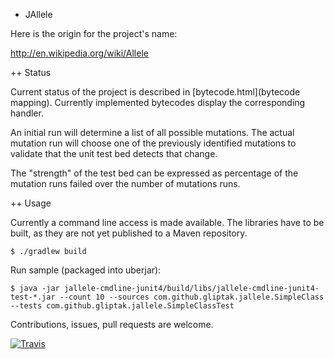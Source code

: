 + JAllele

Here is the origin for the project's name:

http://en.wikipedia.org/wiki/Allele

++ Status

Current status of the project is described in [bytecode.html](bytecode mapping). Currently implemented bytecodes
display the corresponding handler.

An initial run will determine a list of all possible mutations.
The actual mutation run will choose one of the previously identified
mutations to validate that the unit test bed detects that change.

The "strength" of the test bed can be expressed as percentage of
the mutation runs failed over the number of mutations runs.

++ Usage

Currently a command line access is made available.
The libraries have to be built, as they are not yet published to a Maven repository.
```
$ ./gradlew build
```
Run sample (packaged into uberjar):
```
$ java -jar jallele-cmdline-junit4/build/libs/jallele-cmdline-junit4-test-*.jar --count 10 --sources com.github.gliptak.jallele.SimpleClass --tests com.github.gliptak.jallele.SimpleClassTest
```

Contributions, issues, pull requests are welcome.

[![Travis](https://api.travis-ci.org/gliptak/JAllele.svg?branch=master)](https://travis-ci.org/gliptak/JAllele)